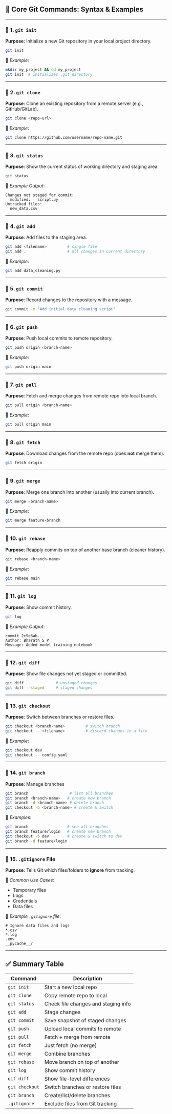 ## 🔧 **Core Git Commands: Syntax & Examples**

---

### 🔹 1. `git init`

**Purpose**: Initialize a new Git repository in your local project directory.

```bash
git init
```

📌 *Example*:

```bash
mkdir my_project && cd my_project
git init  # initializes .git directory
```

---

### 🔹 2. `git clone`

**Purpose**: Clone an existing repository from a remote server (e.g., GitHub/GitLab).

```bash
git clone <repo-url>
```

📌 *Example*:

```bash
git clone https://github.com/username/repo-name.git
```

---

### 🔹 3. `git status`

**Purpose**: Show the current status of working directory and staging area.

```bash
git status
```

📌 *Example Output*:

```
Changes not staged for commit:
  modified:   script.py
Untracked files:
  new_data.csv
```

---

### 🔹 4. `git add`

**Purpose**: Add files to the staging area.

```bash
git add <filename>         # single file
git add .                  # all changes in current directory
```

📌 *Example*:

```bash
git add data_cleaning.py
```

---

### 🔹 5. `git commit`

**Purpose**: Record changes to the repository with a message.

```bash
git commit -m "Add initial data cleaning script"
```

---

### 🔹 6. `git push`

**Purpose**: Push local commits to remote repository.

```bash
git push origin <branch-name>
```

📌 *Example*:

```bash
git push origin main
```

---

### 🔹 7. `git pull`

**Purpose**: Fetch and merge changes from remote repo into local branch.

```bash
git pull origin <branch-name>
```

📌 *Example*:

```bash
git pull origin main
```

---

### 🔹 8. `git fetch`

**Purpose**: Download changes from the remote repo (does **not** merge them).

```bash
git fetch origin
```

---

### 🔹 9. `git merge`

**Purpose**: Merge one branch into another (usually into current branch).

```bash
git merge <branch-name>
```

📌 *Example*:

```bash
git merge feature-branch
```

---

### 🔹 10. `git rebase`

**Purpose**: Reapply commits on top of another base branch (cleaner history).

```bash
git rebase <branch-name>
```

📌 *Example*:

```bash
git rebase main
```

---

### 🔹 11. `git log`

**Purpose**: Show commit history.

```bash
git log
```

📌 *Example Output*:

```
commit 2c5e6ab...
Author: Bharath S P
Message: Added model training notebook
```

---

### 🔹 12. `git diff`

**Purpose**: Show file changes not yet staged or committed.

```bash
git diff              # unstaged changes
git diff --staged     # staged changes
```

---

### 🔹 13. `git checkout`

**Purpose**: Switch between branches or restore files.

```bash
git checkout <branch-name>         # switch branch
git checkout -- <filename>         # discard changes in a file
```

📌 *Example*:

```bash
git checkout dev
git checkout -- config.yaml
```

---

### 🔹 14. `git branch`

**Purpose**: Manage branches

```bash
git branch                  # list all branches
git branch <branch-name>   # create new branch
git branch -d <branch-name> # delete branch
git checkout -b <branch-name> # create & switch
```

📌 *Examples*:

```bash
git branch                 # see all branches
git branch feature/login   # create new branch
git checkout -b dev        # create & switch to dev
git branch -d feature/login
```

---

### 🔹 15. `.gitignore` File

**Purpose**: Tells Git which files/folders to **ignore** from tracking.

📌 *Common Use Cases*:

* Temporary files
* Logs
* Credentials
* Data files

📄 *Example `.gitignore` file*:

```
# Ignore data files and logs
*.csv
*.log
.env
__pycache__/
```

---

## ✅ Summary Table

| Command        | Description                         |
| -------------- | ----------------------------------- |
| `git init`     | Start a new local repo              |
| `git clone`    | Copy remote repo to local           |
| `git status`   | Check file changes and staging info |
| `git add`      | Stage changes                       |
| `git commit`   | Save snapshot of staged changes     |
| `git push`     | Upload local commits to remote      |
| `git pull`     | Fetch + merge from remote           |
| `git fetch`    | Just fetch (no merge)               |
| `git merge`    | Combine branches                    |
| `git rebase`   | Move branch on top of another       |
| `git log`      | Show commit history                 |
| `git diff`     | Show file-level differences         |
| `git checkout` | Switch branches or restore files    |
| `git branch`   | Create/list/delete branches         |
| `.gitignore`   | Exclude files from Git tracking     |
